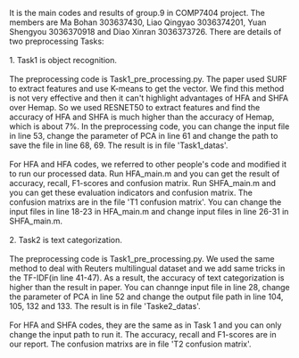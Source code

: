 It is the main codes and results of group.9 in COMP7404 project. The members are Ma Bohan 303637430, Liao Qingyao 3036374201, Yuan Shengyou 3036370918 and Diao Xinran 3036373726. 
There are details of two preprocessing Tasks:
<br><br>1. Task1 is object recognition.
<br><br>The preprocessing code is Task1_pre_processing.py. The paper used SURF to extract features and use K-means to get the vector. We find this method is not very effective and then it can't highlight advantages of HFA and SHFA over Hemap. So we used RESNET50 to extract features and find the accuracy of HFA and SHFA is much higher than the accuracy of Hemap, which is about 7%. In the preprocessing code, you can change the input file in line 53, change the parameter of PCA in line 61 and change the path to save the file in line 68, 69. The result is in file 'Task1_datas'.
<br><br>For HFA and HFA codes, we referred to other people's code and modified it to run our processed data. Run HFA_main.m and you can get the result of accuracy, recall, F1-scores and confusion matrix. Run SHFA_main.m and you can get these evaluation indicators and confusion matrix. The confusion matrixs are in the file 'T1 confusion matrix'. You can change the input files in line 18-23 in HFA_main.m and change input files in line 26-31 in SHFA_main.m.
<br><br>2. Task2 is text categorization.
<br><br>The preprocessing code is Task1_pre_processing.py. We used the same method to deal with Reuters multilingual dataset and we add same tricks in the TF-IDF(in line 41-47). As a result, the accuracy of text categorization is higher than the result in paper. You can channge input file in line 28, change the parameter of PCA in line 52 and change the output file path in line 104, 105, 132 and 133. The result is in file 'Taske2_datas'.
<br><br>For HFA and SHFA codes, they are the same as in Task 1 and you can only change the input path to run it. The accuracy, recall and F1-scores are in our report. The confusion matrixs are in file 'T2 confusion matrix'.
